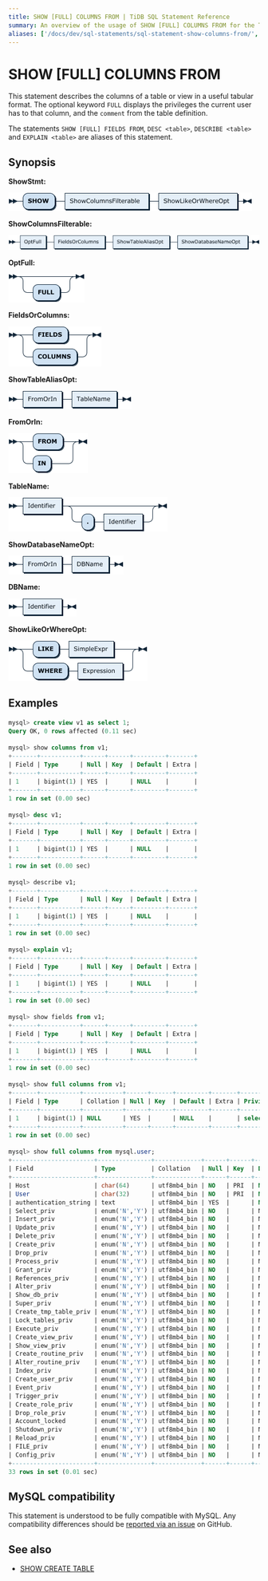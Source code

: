 ```yaml
---
title: SHOW [FULL] COLUMNS FROM | TiDB SQL Statement Reference
summary: An overview of the usage of SHOW [FULL] COLUMNS FROM for the TiDB database.
aliases: ['/docs/dev/sql-statements/sql-statement-show-columns-from/','/docs/dev/reference/sql/statements/show-columns-from/']
---
```


# SHOW [FULL] COLUMNS FROM

This statement describes the columns of a table or view in a useful tabular format. The optional keyword `FULL` displays the privileges the current user has to that column, and the `comment` from the table definition.

The statements `SHOW [FULL] FIELDS FROM`, `DESC <table>`, `DESCRIBE <table>` and `EXPLAIN <table>` are aliases of this statement.

## Synopsis

**ShowStmt:**

![ShowStmt](/media/sqlgram/ShowStmt.png)

**ShowColumnsFilterable:**

![ShowColumnsFilterable](/media/sqlgram/ShowColumnsFilterable.png)

**OptFull:**

![OptFull](/media/sqlgram/OptFull.png)

**FieldsOrColumns:**

![FieldsOrColumns](/media/sqlgram/FieldsOrColumns.png)

**ShowTableAliasOpt:**

![ShowTableAliasOpt](/media/sqlgram/ShowTableAliasOpt.png)

**FromOrIn:**

![FromOrIn](/media/sqlgram/FromOrIn.png)

**TableName:**

![TableName](/media/sqlgram/TableName.png)

**ShowDatabaseNameOpt:**

![ShowDatabaseNameOpt](/media/sqlgram/ShowDatabaseNameOpt.png)

**DBName:**

![DBName](/media/sqlgram/DBName.png)

**ShowLikeOrWhereOpt:**

![ShowLikeOrWhereOpt](/media/sqlgram/ShowLikeOrWhereOpt.png)

## Examples

```sql
mysql> create view v1 as select 1;
Query OK, 0 rows affected (0.11 sec)

mysql> show columns from v1;
+-------+-----------+------+------+---------+-------+
| Field | Type      | Null | Key  | Default | Extra |
+-------+-----------+------+------+---------+-------+
| 1     | bigint(1) | YES  |      | NULL    |       |
+-------+-----------+------+------+---------+-------+
1 row in set (0.00 sec)

mysql> desc v1;
+-------+-----------+------+------+---------+-------+
| Field | Type      | Null | Key  | Default | Extra |
+-------+-----------+------+------+---------+-------+
| 1     | bigint(1) | YES  |      | NULL    |       |
+-------+-----------+------+------+---------+-------+
1 row in set (0.00 sec)

mysql> describe v1;
+-------+-----------+------+------+---------+-------+
| Field | Type      | Null | Key  | Default | Extra |
+-------+-----------+------+------+---------+-------+
| 1     | bigint(1) | YES  |      | NULL    |       |
+-------+-----------+------+------+---------+-------+
1 row in set (0.00 sec)

mysql> explain v1;
+-------+-----------+------+------+---------+-------+
| Field | Type      | Null | Key  | Default | Extra |
+-------+-----------+------+------+---------+-------+
| 1     | bigint(1) | YES  |      | NULL    |       |
+-------+-----------+------+------+---------+-------+
1 row in set (0.00 sec)

mysql> show fields from v1;
+-------+-----------+------+------+---------+-------+
| Field | Type      | Null | Key  | Default | Extra |
+-------+-----------+------+------+---------+-------+
| 1     | bigint(1) | YES  |      | NULL    |       |
+-------+-----------+------+------+---------+-------+
1 row in set (0.00 sec)

mysql> show full columns from v1;
+-------+-----------+-----------+------+------+---------+-------+---------------------------------+---------+
| Field | Type      | Collation | Null | Key  | Default | Extra | Privileges                      | Comment |
+-------+-----------+-----------+------+------+---------+-------+---------------------------------+---------+
| 1     | bigint(1) | NULL      | YES  |      | NULL    |       | select,insert,update,references |         |
+-------+-----------+-----------+------+------+---------+-------+---------------------------------+---------+
1 row in set (0.00 sec)

mysql> show full columns from mysql.user;
+-----------------------+---------------+-------------+------+------+---------+-------+---------------------------------+---------+
| Field                 | Type          | Collation   | Null | Key  | Default | Extra | Privileges                      | Comment |
+-----------------------+---------------+-------------+------+------+---------+-------+---------------------------------+---------+
| Host                  | char(64)      | utf8mb4_bin | NO   | PRI  | NULL    |       | select,insert,update,references |         |
| User                  | char(32)      | utf8mb4_bin | NO   | PRI  | NULL    |       | select,insert,update,references |         |
| authentication_string | text          | utf8mb4_bin | YES  |      | NULL    |       | select,insert,update,references |         |
| Select_priv           | enum('N','Y') | utf8mb4_bin | NO   |      | N       |       | select,insert,update,references |         |
| Insert_priv           | enum('N','Y') | utf8mb4_bin | NO   |      | N       |       | select,insert,update,references |         |
| Update_priv           | enum('N','Y') | utf8mb4_bin | NO   |      | N       |       | select,insert,update,references |         |
| Delete_priv           | enum('N','Y') | utf8mb4_bin | NO   |      | N       |       | select,insert,update,references |         |
| Create_priv           | enum('N','Y') | utf8mb4_bin | NO   |      | N       |       | select,insert,update,references |         |
| Drop_priv             | enum('N','Y') | utf8mb4_bin | NO   |      | N       |       | select,insert,update,references |         |
| Process_priv          | enum('N','Y') | utf8mb4_bin | NO   |      | N       |       | select,insert,update,references |         |
| Grant_priv            | enum('N','Y') | utf8mb4_bin | NO   |      | N       |       | select,insert,update,references |         |
| References_priv       | enum('N','Y') | utf8mb4_bin | NO   |      | N       |       | select,insert,update,references |         |
| Alter_priv            | enum('N','Y') | utf8mb4_bin | NO   |      | N       |       | select,insert,update,references |         |
| Show_db_priv          | enum('N','Y') | utf8mb4_bin | NO   |      | N       |       | select,insert,update,references |         |
| Super_priv            | enum('N','Y') | utf8mb4_bin | NO   |      | N       |       | select,insert,update,references |         |
| Create_tmp_table_priv | enum('N','Y') | utf8mb4_bin | NO   |      | N       |       | select,insert,update,references |         |
| Lock_tables_priv      | enum('N','Y') | utf8mb4_bin | NO   |      | N       |       | select,insert,update,references |         |
| Execute_priv          | enum('N','Y') | utf8mb4_bin | NO   |      | N       |       | select,insert,update,references |         |
| Create_view_priv      | enum('N','Y') | utf8mb4_bin | NO   |      | N       |       | select,insert,update,references |         |
| Show_view_priv        | enum('N','Y') | utf8mb4_bin | NO   |      | N       |       | select,insert,update,references |         |
| Create_routine_priv   | enum('N','Y') | utf8mb4_bin | NO   |      | N       |       | select,insert,update,references |         |
| Alter_routine_priv    | enum('N','Y') | utf8mb4_bin | NO   |      | N       |       | select,insert,update,references |         |
| Index_priv            | enum('N','Y') | utf8mb4_bin | NO   |      | N       |       | select,insert,update,references |         |
| Create_user_priv      | enum('N','Y') | utf8mb4_bin | NO   |      | N       |       | select,insert,update,references |         |
| Event_priv            | enum('N','Y') | utf8mb4_bin | NO   |      | N       |       | select,insert,update,references |         |
| Trigger_priv          | enum('N','Y') | utf8mb4_bin | NO   |      | N       |       | select,insert,update,references |         |
| Create_role_priv      | enum('N','Y') | utf8mb4_bin | NO   |      | N       |       | select,insert,update,references |         |
| Drop_role_priv        | enum('N','Y') | utf8mb4_bin | NO   |      | N       |       | select,insert,update,references |         |
| Account_locked        | enum('N','Y') | utf8mb4_bin | NO   |      | N       |       | select,insert,update,references |         |
| Shutdown_priv         | enum('N','Y') | utf8mb4_bin | NO   |      | N       |       | select,insert,update,references |         |
| Reload_priv           | enum('N','Y') | utf8mb4_bin | NO   |      | N       |       | select,insert,update,references |         |
| FILE_priv             | enum('N','Y') | utf8mb4_bin | NO   |      | N       |       | select,insert,update,references |         |
| Config_priv           | enum('N','Y') | utf8mb4_bin | NO   |      | N       |       | select,insert,update,references |         |
+-----------------------+---------------+-------------+------+------+---------+-------+---------------------------------+---------+
33 rows in set (0.01 sec)
```

## MySQL compatibility

This statement is understood to be fully compatible with MySQL. Any compatibility differences should be [reported via an issue](/report-issue.md) on GitHub.

## See also

* [SHOW CREATE TABLE](/sql-statements/sql-statement-show-create-table.md)
